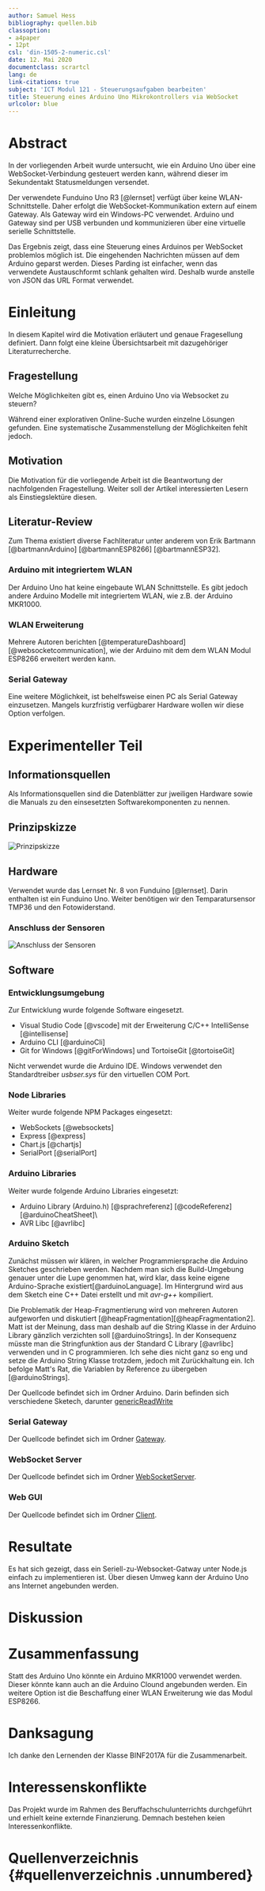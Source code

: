 ```yaml
---
author: Samuel Hess
bibliography: quellen.bib
classoption:
- a4paper
- 12pt
csl: 'din-1505-2-numeric.csl'
date: 12. Mai 2020
documentclass: scrartcl
lang: de
link-citations: true
subject: 'ICT Modul 121 - Steuerungsaufgaben bearbeiten'
title: Steuerung eines Arduino Uno Mikrokontrollers via WebSocket
urlcolor: blue
---
```


Abstract
========

In der vorliegenden Arbeit wurde untersucht, wie ein Arduino Uno über
eine WebSocket-Verbindung gesteuert werden kann, während dieser im
Sekundentakt Statusmeldungen versendet.

Der verwendete Funduino Uno R3 [@lernset] verfügt über keine
WLAN-Schnittstelle. Daher erfolgt die WebSocket-Kommunikation extern auf
einem Gateway. Als Gateway wird ein Windows-PC verwendet. Arduino und
Gateway sind per USB verbunden und kommunizieren über eine virtuelle
serielle Schnittstelle.

Das Ergebnis zeigt, dass eine Steuerung eines Arduinos per WebSocket
problemlos möglich ist. Die eingehenden Nachrichten müssen auf dem
Arduino geparst werden. Dieses Parding ist einfacher, wenn das
verwendete Austauschformt schlank gehalten wird. Deshalb wurde anstelle
von JSON das URL Format verwendet.

Einleitung
==========

In diesem Kapitel wird die Motivation erläutert und genaue Fragesellung
definiert. Dann folgt eine kleine Übersichtsarbeit mit dazugehöriger
Literaturrecherche.

Fragestellung
-------------

Welche Möglichkeiten gibt es, einen Arduino Uno via Websocket zu
steuern?

Während einer explorativen Online-Suche wurden einzelne Lösungen
gefunden. Eine systematische Zusammenstellung der Möglichkeiten fehlt
jedoch.

Motivation
----------

Die Motivation für die vorliegende Arbeit ist die Beantwortung der
nachfolgenden Fragestellung. Weiter soll der Artikel interessierten
Lesern als Einstiegslektüre diesen.

Literatur-Review
----------------

Zum Thema existiert diverse Fachliteratur unter anderem von Erik
Bartmann [@bartmannArduino] [@bartmannESP8266] [@bartmannESP32].

### Arduino mit integriertem WLAN

Der Arduino Uno hat keine eingebaute WLAN Schnittstelle. Es gibt jedoch
andere Arduino Modelle mit integriertem WLAN, wie z.B. der Arduino
MKR1000.

### WLAN Erweiterung

Mehrere Autoren berichten [@temperatureDashboard]
[@websocketcommunication], wie der Arduino mit dem dem WLAN Modul
ESP8266 erweitert werden kann.

### Serial Gateway

Eine weitere Möglichkeit, ist behelfsweise einen PC als Serial Gateway
einzusetzen. Mangels kurzfristig verfügbarer Hardware wollen wir diese
Option verfolgen.

Experimenteller Teil
====================

Informationsquellen
-------------------

Als Informationsquellen sind die Datenblätter zur jweiligen Hardware
sowie die Manuals zu den einsesetzten Softwarekomponenten zu nennen.

Prinzipskizze
-------------

![Prinzipskizze](img/prinzipskizze.png)

Hardware
--------

Verwendet wurde das Lernset Nr. 8 von Funduino [@lernset]. Darin
enthalten ist ein Funduino Uno. Weiter benötigen wir den
Temparatursensor TMP36 und den Fotowiderstand.

### Anschluss der Sensoren

![Anschluss der Sensoren](img/anschluss.png)

Software
--------

### Entwicklungsumgebung

Zur Entwicklung wurde folgende Software eingesetzt.

-   Visual Studio Code [@vscode] mit der Erweiterung C/C++ IntelliSense
    [@intellisense]
-   Arduino CLI [@arduinoCli]
-   Git for Windows [@gitForWindows] und TortoiseGit [@tortoiseGit]

Nicht verwendet wurde die Arduino IDE. Windows verwendet den
Standardtreiber *usbser.sys* für den virtuellen COM Port.

### Node Libraries

Weiter wurde folgende NPM Packages eingesetzt:

-   WebSockets [@websockets]
-   Express [@express]
-   Chart.js [@chartjs]
-   SerialPort [@serialPort]

### Arduino Libraries

Weiter wurde folgende Arduino Libraries eingesetzt:

-   Arduino Library (Arduino.h) [@sprachreferenz] [@codeReferenz]
    [@arduinoCheatSheet]\
-   AVR Libc [@avrlibc]

### Arduino Sketch

Zunächst müssen wir klären, in welcher Programmiersprache die Arduino
Sketches geschrieben werden. Nachdem man sich die Build-Umgebung genauer
unter die Lupe genommen hat, wird klar, dass keine eigene
Arduino-Sprache existiert[@arduinoLanguage]. Im Hintergrund wird aus dem
Sketch eine C++ Datei erstellt und mit *avr-g++* kompiliert.

Die Problematik der Heap-Fragmentierung wird von mehreren Autoren
aufgeworfen und diskutiert [@heapFragmentation][@heapFragmentation2].
Matt ist der Meinung, dass man deshalb auf die String Klasse in der
Arduino Library gänzlich verzichten soll [@arduinoStrings]. In der
Konsequenz müsste man die Stringfunktion aus der Standard C Library
[@avrlibc] verwenden und in C programmieren. Ich sehe dies nicht ganz so
eng und setze die Arduino String Klasse trotzdem, jedoch mit
Zurückhaltung ein. Ich befolge Matt's Rat, die Variablen by Reference zu
übergeben [@arduinoStrings].

Der Quellcode befindet sich im Ordner Arduino. Darin befinden sich
verschiedene Sketech, darunter
[genericReadWrite](../../arduino/genericReadWrite/genericReadWrite.ino)

### Serial Gateway

Der Quellcode befindet sich im Ordner
[Gateway](../../gateway/gateway.js).

### WebSocket Server

Der Quellcode befindet sich im Ordner
[WebSocketServer](../../websocketserver/websocketserver.js).

### Web GUI

Der Quellcode befindet sich im Ordner [Client](../../client/index.html).

Resultate
=========

Es hat sich gezeigt, dass ein Seriell-zu-Websocket-Gatway unter Node.js
einfach zu implementieren ist. Über diesen Umweg kann der Arduino Uno
ans Internet angebunden werden.

Diskussion
==========

Zusammenfassung
===============

Statt des Arduino Uno könnte ein Arduino MKR1000 verwendet werden.
Dieser könnte kann auch an die Arduino Clound angebunden werden. Ein
weitere Option ist die Beschaffung einer WLAN Erweiterung wie das Modul
ESP8266.

Danksagung
==========

Ich danke den Lernenden der Klasse BINF2017A für die Zusammenarbeit.

Interessenskonflikte
====================

Das Projekt wurde im Rahmen des Beruffachschulunterrichts durchgeführt
und erhielt keine externde Finanzierung. Demnach bestehen keien
Interessenkonflikte.

Quellenverzeichnis {#quellenverzeichnis .unnumbered}
==================

